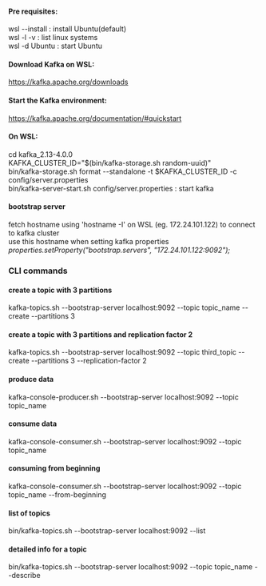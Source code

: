 #### Pre requisites:
 wsl --install : install Ubuntu(default) <br>
 wsl -l -v : list linux systems <br>
 wsl -d Ubuntu : start Ubuntu <br>

#### Download Kafka on WSL:
 https://kafka.apache.org/downloads

#### Start the Kafka environment:
 https://kafka.apache.org/documentation/#quickstart

#### On WSL:
 cd kafka_2.13-4.0.0 <br>
 KAFKA_CLUSTER_ID="\$(bin/kafka-storage.sh random-uuid)" <br>
 bin/kafka-storage.sh format --standalone -t \$KAFKA_CLUSTER_ID -c config/server.properties <br>
 bin/kafka-server-start.sh config/server.properties : start kafka <br>

#### bootstrap server
 fetch hostname using 'hostname -I' on WSL (eg. 172.24.101.122) to connect to kafka cluster <br>
 use this hostname when setting kafka properties <br>
 <i>properties.setProperty("bootstrap.servers", "172.24.101.122:9092");</i>



### CLI commands
#### create a topic with 3 partitions
 kafka-topics.sh --bootstrap-server localhost:9092 --topic topic_name --create --partitions 3

#### create a topic with 3 partitions and replication factor 2
 kafka-topics.sh --bootstrap-server localhost:9092 --topic third_topic --create --partitions 3 --replication-factor 2

#### produce data
 kafka-console-producer.sh --bootstrap-server localhost:9092 --topic topic_name

#### consume data
 kafka-console-consumer.sh --bootstrap-server localhost:9092 --topic topic_name

#### consuming from beginning
 kafka-console-consumer.sh --bootstrap-server localhost:9092 --topic topic_name --from-beginning

#### list of topics
bin/kafka-topics.sh --bootstrap-server localhost:9092 --list

#### detailed info for a topic
bin/kafka-topics.sh --bootstrap-server localhost:9092 --topic topic_name --describe
